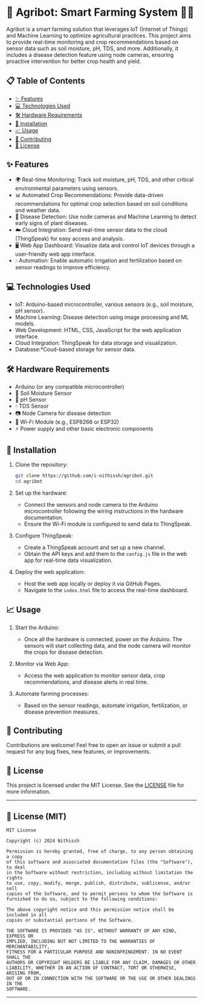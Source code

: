 
# 🌾 Agribot: Smart Farming System 🤖🌱

Agribot is a smart farming solution that leverages IoT (Internet of Things) and Machine Learning to optimize agricultural practices. This project aims to provide real-time monitoring and crop recommendations based on sensor data such as soil moisture, pH, TDS, and more. Additionally, it includes a disease detection feature using node cameras, ensuring proactive intervention for better crop health and yield.

## 📋 Table of Contents
- [✨ Features](#features)
- [💻 Technologies Used](#technologies-used)
- [🛠 Hardware Requirements](#hardware-requirements)
- [🚀 Installation](#installation)
- [📈 Usage](#usage)
- [🤝 Contributing](#contributing)
- [📜 License](#license)

## ✨ Features
- 🌍 Real-time Monitoring: Track soil moisture, pH, TDS, and other critical environmental parameters using sensors.
- 📊 Automated Crop Recommendations: Provide data-driven recommendations for optimal crop selection based on soil conditions and weather data.
- 📸 Disease Detection: Use node cameras and Machine Learning to detect early signs of plant diseases.
- ☁️ Cloud Integration: Send real-time sensor data to the cloud (ThingSpeak) for easy access and analysis.
- 🖥️ Web App Dashboard: Visualize data and control IoT devices through a user-friendly web app interface.
- 💧 Automation: Enable automatic irrigation and fertilization based on sensor readings to improve efficiency.

## 💻 Technologies Used
- IoT: Arduino-based microcontroller, various sensors (e.g., soil moisture, pH sensor).
- Machine Learning: Disease detection using image processing and ML models.
- Web Development: HTML, CSS, JavaScript for the web application interface.
- Cloud Integration: ThingSpeak for data storage and visualization.
- Database:*Coud-based storage for sensor data.

## 🛠 Hardware Requirements
- Arduino (or any compatible microcontroller)
- 🌱 Soil Moisture Sensor
- 🧪 pH Sensor
- 💧 TDS Sensor
- 📷 Node Camera for disease detection
- 📡 Wi-Fi Module (e.g., ESP8266 or ESP32)
- ⚡ Power supply and other basic electronic components

## 🚀 Installation
1. Clone the repository:
   ```bash
   git clone https://github.com/i-nithissh/agribot.git
   cd agribot
   ```

2. Set up the hardware:
   - Connect the sensors and node camera to the Arduino microcontroller following the wiring instructions in the hardware documentation.
   - Ensure the Wi-Fi module is configured to send data to ThingSpeak.

3. Configure ThingSpeak:
   - Create a ThingSpeak account and set up a new channel.
   - Obtain the API keys and add them to the `config.js` file in the web app for real-time data visualization.

4. Deploy the web application:
   - Host the web app locally or deploy it via GitHub Pages.
   - Navigate to the `index.html` file to access the real-time dashboard.

## 📈 Usage
1. Start the Arduino:
   - Once all the hardware is connected, power on the Arduino. The sensors will start collecting data, and the node camera will monitor the crops for disease detection.
   
2. Monitor via Web App:
   - Access the web application to monitor sensor data, crop recommendations, and disease alerts in real time.

3. Automate farming processes:
   - Based on the sensor readings, automate irrigation, fertilization, or disease prevention measures.

## 🤝 Contributing
Contributions are welcome! Feel free to open an issue or submit a pull request for any bug fixes, new features, or improvements.

## 📜 License
This project is licensed under the MIT License. See the [LICENSE](LICENSE) file for more information.

---

## 📜 License (MIT)

```
MIT License

Copyright (c) 2024 Nithissh

Permission is hereby granted, free of charge, to any person obtaining a copy
of this software and associated documentation files (the "Software"), to deal
in the Software without restriction, including without limitation the rights
to use, copy, modify, merge, publish, distribute, sublicense, and/or sell
copies of the Software, and to permit persons to whom the Software is
furnished to do so, subject to the following conditions:

The above copyright notice and this permission notice shall be included in all
copies or substantial portions of the Software.

THE SOFTWARE IS PROVIDED "AS IS", WITHOUT WARRANTY OF ANY KIND, EXPRESS OR
IMPLIED, INCLUDING BUT NOT LIMITED TO THE WARRANTIES OF MERCHANTABILITY,
FITNESS FOR A PARTICULAR PURPOSE AND NONINFRINGEMENT. IN NO EVENT SHALL THE
AUTHORS OR COPYRIGHT HOLDERS BE LIABLE FOR ANY CLAIM, DAMAGES OR OTHER
LIABILITY, WHETHER IN AN ACTION OF CONTRACT, TORT OR OTHERWISE, ARISING FROM,
OUT OF OR IN CONNECTION WITH THE SOFTWARE OR THE USE OR OTHER DEALINGS IN THE
SOFTWARE.
```

---

